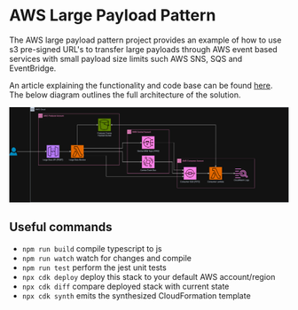 # AWS Large Payload Pattern

The AWS large payload pattern project provides an example of how to use s3 pre-signed URL's to transfer large payloads through AWS event based services with small payload size limits such AWS SNS, SQS and EventBridge.

An article explaining the functionality and code base can be found [here](https://jcdubs.medium.com/aws-large-payload-pattern-e3e4c57d402d). The below diagram outlines the full architecture of the solution.

![image info](./images/large-payload.png)

## Useful commands

* `npm run build`   compile typescript to js
* `npm run watch`   watch for changes and compile
* `npm run test`    perform the jest unit tests
* `npx cdk deploy`  deploy this stack to your default AWS account/region
* `npx cdk diff`    compare deployed stack with current state
* `npx cdk synth`   emits the synthesized CloudFormation template
